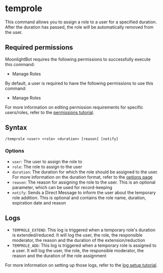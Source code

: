 # temprole

This command allows you to assign a role to a user for a specified duration. After the duration has passed, the role will be automatically removed from the user.

## Required permissions

MoonlightBot requires the following permissions to successfully execute this command:

* Manage Roles

By default, a user is required to have the following permissions to use this command:

* Manage Roles

For more information on editing permission requirements for specific users/roles, refer to the [permissions tutorial](/start-up/permission-tutorial.md).

## Syntax

```text
/temprole <user> <role> <duration> [reason] [notify]
```

### Options

* `user`: The user to assign the role to
* `role`: The role to assign to the user
* `duration`: The duration for which the role should be assigned to the user. For more information on the duration format, refer to the [options page](/start-up/options.md#durations)
* `reason`: The reason for assigning the role to the user. This is an optional parameter, which can be used for record-keeping
* `notify`: Sends a Direct Message to inform the user about the temporary role addition. This is optional and contains the role name, duration, expiration date and reason

## Logs

* `TEMPROLE_EXTEND`: This log is triggered when a temporary role's duration is extended/reduced. It will log the user, the role, the responsible moderator, the reason and the duration of the extension/reduction
* `TEMPROLE_ADD`: This log is triggered when a temporary role is assigned to a user. It will log the user, the role, the responsible moderator, the reason and the duration of the role assignment

For more information on setting up those logs, refer to the [log setup tutorial](/README.md#logging).
